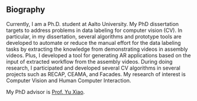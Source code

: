 <section class="thirteen columns" markdown="1">

# Biography

Currently, I am a Ph.D. student at Aalto University. My PhD dissertation targets to address problems in data labeling for computer vision (CV). In particular, in my dissertation, several algorithms and prototype tools are developed to automate or reduce the manual effort for the data labeling tasks by extracting the knowledge from demonstrating videos in assembly videos. Plus, I developed a tool for generating AR applications based on the input of extracted workflow from the assembly videos.
During doing research, I participated and developed several CV algorithms in several projects such as RECAP, CEAMA, and Facades. My research of interest is Computer Vision and Human Computer Interaction. 

My PhD advisor is [Prof. Yu Xiao](https://people.aalto.fi/yu.xiao). 

</section>
